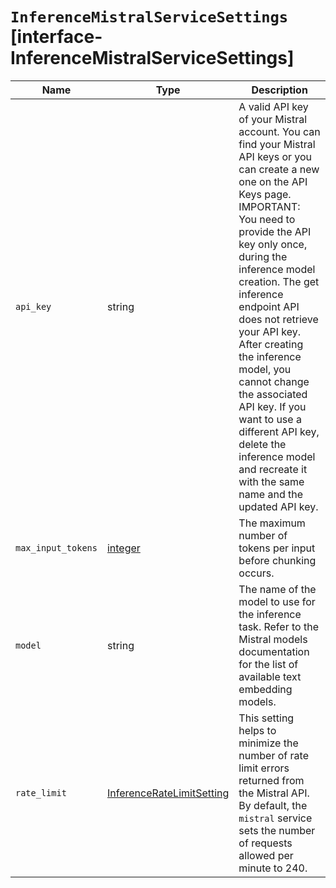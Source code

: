 # `InferenceMistralServiceSettings` [interface-InferenceMistralServiceSettings]

| Name | Type | Description |
| - | - | - |
| `api_key` | string | A valid API key of your Mistral account. You can find your Mistral API keys or you can create a new one on the API Keys page. IMPORTANT: You need to provide the API key only once, during the inference model creation. The get inference endpoint API does not retrieve your API key. After creating the inference model, you cannot change the associated API key. If you want to use a different API key, delete the inference model and recreate it with the same name and the updated API key. |
| `max_input_tokens` | [integer](./integer.md) | The maximum number of tokens per input before chunking occurs. |
| `model` | string | The name of the model to use for the inference task. Refer to the Mistral models documentation for the list of available text embedding models. |
| `rate_limit` | [InferenceRateLimitSetting](./InferenceRateLimitSetting.md) | This setting helps to minimize the number of rate limit errors returned from the Mistral API. By default, the `mistral` service sets the number of requests allowed per minute to 240. |
